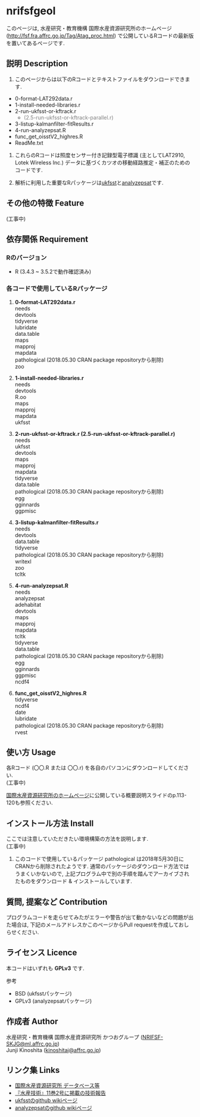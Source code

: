 # nrifsfgeol
このページは, 水産研究・教育機構 国際水産資源研究所のホームページ (http://fsf.fra.affrc.go.jp/Tag/Atag_proc.html) で公開しているRコードの最新版を置いてあるページです.  

## 説明 Description
1. このページからは以下のRコードとテキストファイルをダウンロードできます.  
  - 0-format-LAT292data.r  
  - 1-install-needed-libraries.r  
  - 2-run-ukfsst-or-kftrack.r  
      - <span style="color: gray; ">(2.5-run-ukfsst-or-kftrack-parallel.r)</span>  
  - 3-listup-kalmanfilter-fitResults.r  
  - 4-run-analyzepsat.R  
  - func\_get\_oisstV2_highres.R  
  - ReadMe.txt  

1. これらのRコードは照度センサー付き記録型電子標識 (主としてLAT2910, Lotek Wireless Inc.) データに基づくカツオの移動経路推定・補正のためのコードです.  

1. 解析に利用した重要なRパッケージは[ukfsst](https://github.com/positioning/kalmanfilter/wiki)と[analyzepsat](https://github.com/positioning/kalmanfilter/wiki/Analyzepsat)です.  

## その他の特徴 Feature
(工事中)

## 依存関係 Requirement
### Rのバージョン
- R (3.4.3 ~ 3.5.2で動作確認済み)

### 各コードで使用しているRパッケージ
1. **0-format-LAT292data.r**  
	needs  
	devtools  
	tidyverse  
	lubridate  
	data.table  
	maps  
	mapproj  
	mapdata  
    pathological (2018.05.30 CRAN package repositoryから削除)  
    zoo  

1. **1-install-needed-libraries.r**  
	needs  
	devtools    
	R.oo  
	maps  
	mapproj  
	mapdata  
	ukfsst  

1. **2-run-ukfsst-or-kftrack.r (2.5-run-ukfsst-or-kftrack-parallel.r)**  
	needs  
	ukfsst  
	devtools  
	maps  
	mapproj  
	mapdata  
	tidyverse  
	data.table  
	pathological (2018.05.30 CRAN package repositoryから削除)  
	egg  
	gginnards  
	ggpmisc  

1. **3-listup-kalmanfilter-fitResults.r**  
	needs  
	devtools  
	data.table  
	tidyverse  
	pathological (2018.05.30 CRAN package repositoryから削除)  
	writexl  
	zoo  
	tcltk  

1. **4-run-analyzepsat.R**  
	needs  
	analyzepsat  
	adehabitat  
	devtools  
	maps  
	mapproj  
	mapdata  
	tcltk  
	tidyverse  
	data.table  
	pathological (2018.05.30 CRAN package repositoryから削除)  
	egg  
	gginnards  
	ggpmisc  
	ncdf4  

1. **func\_get\_oisstV2_highres.R**  
	tidyverse  
	ncdf4  
	date  
    lubridate  
	pathological (2018.05.30 CRAN package repositoryから削除)  
    rvest  

## 使い方 Usage
各Rコード (〇〇.R または 〇〇.r) を各自のパソコンにダウンロードしてください.  
(工事中)

[国際水産資源研究所のホームページ](http://fsf.fra.affrc.go.jp/Tag/Atag_proc.html)に公開している概要説明スライドのp.113-120も参照ください.

## インストール方法 Install
ここでは注意していただきたい環境構築の方法を説明します.  
(工事中)

1. このコードで使用しているパッケージ pathological は2018年5月30日にCRANから削除されたようです. 通常のパッケージのダウンロード方法ではうまくいかないので, 上記プログラム中で別の手順を踏んでアーカイブされたものをダウンロード & インストールしています. 

## 質問, 提案など Contribution
プログラムコードを走らせてみたがエラーや警告が出て動かないなどの問題が出た場合は, 下記のメールアドレスかこのページからPull requestを作成しておしらせください.

## ライセンス Licence
本コードはいずれも __GPLv3__ です.  

参考  
- BSD (ukfsstパッケージ)  
- GPLv3 (analyzepsatパッケージ)  

## 作成者 Author
水産研究・教育機構 国際水産資源研究所 かつおグループ (NRIFSF-SKJG@ml.affrc.go.jp)  
Junji Kinoshita (kinoshitaj@affrc.go.jp)

## リンク集 Links
- [国際水産資源研究所 データベース等](http://fsf.fra.affrc.go.jp/Tag/Atag_proc.html)  
- [『水産技術』11巻2号に掲載の技術報告](https://www.fra.affrc.go.jp/bulletin/fish_tech/11-2/110203.pdf)
- [ukfsstのgithub wikiページ](https://github.com/positioning/kalmanfilter/wiki)  
- [analyzepsatのgithub wikiページ](https://github.com/positioning/kalmanfilter/wiki/Analyzepsat)  